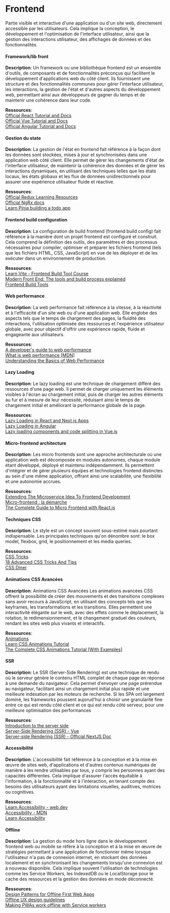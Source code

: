 # Frontend
Partie visible et interactive d'une application ou d'un site web, directement accessible par les utilisateurs. Cela implique la conception, le développement et l'optimisation de l'interface utilisateur, ainsi que la gestion des interactions utilisateur, des affichages de données et des fonctionnalités.

#### Framework/lib front
**Description**: Un framework ou une bibliothèque frontend est un ensemble d'outils, de composants et de fonctionnalités préconçus qui facilitent le développement d'applications web du côté client. Ils fournissent une structure et des fonctionnalités communes pour gérer l'interface utilisateur, les interactions, la gestion de l'état et d'autres aspects du développement web, permettant ainsi aux développeurs de gagner du temps et de maintenir une cohérence dans leur code.

**Ressources**:\
[Official React Tutorial and Docs](https://react.dev/)\
[Official Vue Tutorial and Docs](https://vuejs.org/tutorial/#step-1)\
[Official Angular Tutorial and Docs](https://angular.io/tutorial)

#### Gestion du state
**Description**: La gestion de l'état en frontend fait référence à la façon dont les données sont stockées, mises à jour et synchronisées dans une application web côté client. Elle permet de gérer les changements d'état de l'interface utilisateur, de maintenir la cohérence des données et de gérer les interactions dynamiques, en utilisant des techniques telles que les états locaux, les états globaux et les flux de données unidirectionnels pour assurer une expérience utilisateur fluide et réactive.

**Ressources**:\
[Official Redux Learning Resources](https://redux.js.org/introduction/learning-resources)\
[Official NgRx docs](https://ngrx.io/guide/store)\
[Learn Pinia building a todo app](https://learnpinia.netlify.app/)

#### Frontend build configuration
**Description**: La configuration de build frontend (frontend build config) fait référence à la manière dont un projet frontend est configuré et construit. Cela comprend la définition des outils, des paramètres et des processus nécessaires pour compiler, optimiser et préparer les fichiers frontend (tels que les fichiers HTML, CSS, JavaScript) en vue de les déployer et de les exécuter dans un environnement de production.

**Ressources**:\
[Learn Vite - Frontend Build Tool Course](https://www.youtube.com/watch?v=VAeRhmpcWEQ)\
[Modern Front End: The tools and build process explained](https://medium.com/@trevorpoppen/modern-front-end-the-tools-and-build-process-explained-36641b5c1a53)\
[Frontend Build Tools](https://engineering.teknasyon.com/frontend-build-tools-a2ce927ab0ab)

#### Web performance
**Description**: La web performance fait référence à la vitesse, à la réactivité et à l'efficacité d'un site web ou d'une application web. Elle englobe des aspects tels que le temps de chargement des pages, la fluidité des interactions, l'utilisation optimisée des ressources et l'expérience utilisateur globale, avec pour objectif d'offrir une expérience rapide, fluide et engageante aux utilisateurs.

**Ressources**:\
[A developer's guide to web performance](https://raygun.com/learn/the-ultimate-guide-to-web-performance)\
[What is web performance [MDN]](https://developer.mozilla.org/en-US/docs/Learn/Performance/What_is_web_performance)\
[Understanding the Basics of Web Performance](https://www.browserstack.com/guide/web-performance-basics)


#### Lazy Loading
**Description**: Le lazy loading est une technique de chargement différé des ressources d'une page web. Il permet de charger uniquement les éléments visibles à l'écran au chargement initial, puis de charger les autres éléments au fur et à mesure de leur nécessité, réduisant ainsi le temps de chargement initial et améliorant la performance globale de la page.

**Ressources**:\
[Lazy Loading in React and Next.js Apps](https://www.fullctx.dev/p/lazy-loading-in-react-and-nextjs)\
[Lazy Loading in Angular](https://www.scaler.com/topics/angular/lazy-loading-in-angular/)\
[Lazy loading components and code splitting in Vue.js](https://blog.logrocket.com/vue-lazy-loading-components-code-splitting/)

#### Micro-frontend architecture
**Description**: Les micro frontends sont une approche architecturale où une application web est décomposée en modules autonomes, chaque module étant développé, déployé et maintenu indépendamment. Ils permettent d'intégrer et de gérer plusieurs équipes et technologies frontend distinctes au sein d'une même application, offrant ainsi une scalabilité, une flexibilité et une autonomie accrues.

**Ressources**:\
[Extending The Microservice Idea To Frontend Development](https://micro-frontends.org/)\
[Micro-frontend : la démarche](https://blog.octo.com/micro-frontend-la-demarche/)\
[The Complete Guide to Micro Frontend with React.js](https://dev.to/devsmitra/the-complete-guide-to-micro-frontend-with-reactjs-for-2022-36b2)

#### Techniques CSS
**Description**: Le style est un concept souvent sous-estimé mais pourtant indispensable. Les principales techniques qu'on dénombre sont: le box model, flexbox, grid, le positionnement et les media queries.

**Ressources**:\
[CSS Tricks](https://css-tricks.com/)\
[18 Advanced CSS Tricks And Tips](https://www.lambdatest.com/blog/advanced-css-tricks-and-techniques/)\
[CSS Diner](https://flukeout.github.io/)

#### Animations CSS Avancées
**Description**: Animations CSS Avancées	Les animations avancées CSS offrent la possibilité de créer des mouvements et des transitions complexes sans avoir recours à JavaScript, en utilisant des concepts tels que les keyframes, les transformations et les transitions. Elles permettent une interactivité élégante sur le web, avec des effets comme le déplacement, la rotation, le redimensionnement, et le changement graduel des couleurs, rendant les sites web plus vivants et interactifs.

**Ressources**:\
[Animations](https://web.dev/learn/css/animations/)\
[Learn CSS Animations Tutorial](https://www.youtube.com/watch?v=LCEgHntqBps)\
[The Complete CSS Animations Tutorial [With Examples]](https://www.lambdatest.com/blog/css-animations-tutorial/)

#### SSR
**Description**: Le SSR (Server-Side Rendering) est une technique de rendu où le serveur génère le contenu HTML complet de chaque page en réponse à une demande du navigateur. Cela permet d'envoyer une page prérendue au navigateur, facilitant ainsi un chargement initial plus rapide et une meilleure indexation par les moteurs de recherche. Si les SPA ont largement dominé, les frameworks poussent aujorud'hui à choisir une granularité fine entre ce qui est rendu côté client et ce qui est rendu côté serveur, pour une meilleure optimisation des performances

**Ressources**:\
[Introduction to the server side](https://developer.mozilla.org/en-US/docs/Learn/Server-side/First_steps/Introduction)\
[Server-Side Rendering (SSR) - Vue](https://vuejs.org/guide/scaling-up/ssr.html)\
[Server-side Rendering (SSR) - Official NextJS Doc](https://nextjs.org/docs/pages/building-your-application/rendering/server-side-rendering)

#### Accessibilité
**Description**: L'accessibilité fait référence à la conception et à la mise en œuvre de sites web, d'applications et d'autres contenus numériques de manière à les rendre utilisables par tous, y compris les personnes ayant des capacités différentes. Cela implique d'assurer l'accès équitable à l'information, à la fonctionnalité et à l'interaction, en tenant compte des besoins des utilisateurs ayant des limitations visuelles, auditives, motrices ou cognitives.

**Ressources**:\
[Learn Accessibility - web.dev](https://web.dev/learn/accessibility/)\
[Accessibility - MDN](https://developer.mozilla.org/en-US/docs/Learn/Accessibility)\
[Learn Accessibility](https://www.learn-accessibility.org/)

#### Offline
**Description**: La gestion du mode hors ligne dans le développement frontend web ou mobile se réfère à la conception et à la mise en œuvre de stratégies permettant à une application de fonctionner même lorsque l'utilisateur n'a pas de connexion internet, en stockant des données localement et en synchronisant les changements lorsqu'une connexion est à nouveau disponible. Cela implique souvent l'utilisation de technologies comme les Service Workers, les IndexedDB ou le LocalStorage pour le cache des ressources et la gestion des données en mode déconnecté.

**Ressources**:\
[Design Patterns for Offline First Web Apps](https://blog.bitsrc.io/design-patterns-for-offline-first-web-apps-5891a4b06f3a)\
[Offline UX design guidelines](https://web.dev/offline-ux-design-guidelines/)\
[Making PWAs work offline with Service workers](https://developer.mozilla.org/en-US/docs/Web/Progressive_web_apps/Tutorials/js13kGames/Offline_Service_workers)